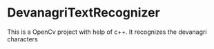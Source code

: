 # DevanagriTextRecognizer
This is a OpenCv project with help of c++. It recognizes the devanagri characters
